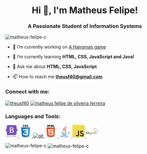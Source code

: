 <h1 align="center">Hi 👋, I'm Matheus Felipe!</h1>
<h3 align="center">A Passionate Student of Information Systems</h3>

<p align="left"> <img src="https://komarev.com/ghpvc/?username=matheus-felipe-c&label=Profile%20views&color=0e75b6&style=flat" alt="matheus-felipe-c" /> </p>

- 🔭 I’m currently working on [A Hangman game](https://github.com/Matheus-Felipe-C/desafio-forca.git)

- 🌱 I’m currently learning **HTML, CSS, JavaScript and Java!**

- 💬 Ask me about **HTML, CSS, JavaScript**

- 📫 How to reach me **theusf40@gmail.com**

<h3 align="left">Connect with me:</h3>
<p align="left">
<a href="https://twitter.com/theusf40" target="blank"><img align="center" src="https://raw.githubusercontent.com/rahuldkjain/github-profile-readme-generator/master/src/images/icons/Social/twitter.svg" alt="theusf40" height="30" width="40" /></a>
<a href="https://linkedin.com/in/matheus felipe de oliveira ferreira" target="blank"><img align="center" src="https://raw.githubusercontent.com/rahuldkjain/github-profile-readme-generator/master/src/images/icons/Social/linked-in-alt.svg" alt="matheus felipe de oliveira ferreira" height="30" width="40" /></a>
</p>

<h3 align="left">Languages and Tools:</h3>
<p align="left"> <a href="https://getbootstrap.com" target="_blank" rel="noreferrer"> <img src="https://raw.githubusercontent.com/devicons/devicon/master/icons/bootstrap/bootstrap-plain-wordmark.svg" alt="bootstrap" width="40" height="40"/> </a> <a href="https://www.w3schools.com/css/" target="_blank" rel="noreferrer"> <img src="https://raw.githubusercontent.com/devicons/devicon/master/icons/css3/css3-original-wordmark.svg" alt="css3" width="40" height="40"/> </a> <a href="https://git-scm.com/" target="_blank" rel="noreferrer"> <img src="https://www.vectorlogo.zone/logos/git-scm/git-scm-icon.svg" alt="git" width="40" height="40"/> </a> <a href="https://www.w3.org/html/" target="_blank" rel="noreferrer"> <img src="https://raw.githubusercontent.com/devicons/devicon/master/icons/html5/html5-original-wordmark.svg" alt="html5" width="40" height="40"/> </a> <a href="https://www.java.com" target="_blank" rel="noreferrer"> <img src="https://raw.githubusercontent.com/devicons/devicon/master/icons/java/java-original.svg" alt="java" width="40" height="40"/> </a> <a href="https://developer.mozilla.org/en-US/docs/Web/JavaScript" target="_blank" rel="noreferrer"> <img src="https://raw.githubusercontent.com/devicons/devicon/master/icons/javascript/javascript-original.svg" alt="javascript" width="40" height="40"/> </a> <a href="https://www.mysql.com/" target="_blank" rel="noreferrer"> <img src="https://raw.githubusercontent.com/devicons/devicon/master/icons/mysql/mysql-original-wordmark.svg" alt="mysql" width="40" height="40"/> </a> </p>

<p><img align="left" src="https://github-readme-stats.vercel.app/api/top-langs?username=matheus-felipe-c&show_icons=true&locale=en&layout=compact" alt="matheus-felipe-c" /></p>

<p>&nbsp;<img align="center" src="https://github-readme-stats.vercel.app/api?username=matheus-felipe-c&show_icons=true&locale=en" alt="matheus-felipe-c" /></p>
